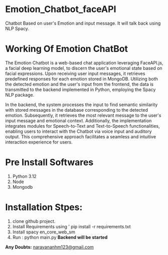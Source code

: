 # Emotion_Chatbot_faceAPI
Chatbot Based on user's Emotion and input message. It will talk back using NLP Spacy.

# Working Of Emotion ChatBot
The Emotion Chatbot is a web-based chat application leveraging FaceAPI.js, a facial deep learning model, to discern the user's emotional state based on facial expressions. Upon receiving user input messages, it retrieves predefined responses for each emotion stored in MongoDB. Utilizing both the detected emotion and the user's input from the frontend, the data is transmitted to the backend implemented in Python, employing the Spacy NLP package. 

In the backend, the system processes the input to find semantic similarity with stored messages in the database corresponding to the detected emotion. Subsequently, it retrieves the most relevant message to the user's input message and emotional context. Additionally, the implementation integrates modules for Speech-to-Text and Text-to-Speech functionalities, enabling users to interact with the Chatbot via voice input and auditory output. This comprehensive approach facilitates a seamless and intuitive interaction experience for users.

# Pre Install Softwares
1. Python 3.12
2. Node
3. Mongodb

# Installation Stpes:
1. clone github project.
2. Install Requirements using ' pip install -r requirements.txt
3. Install spacy en_core_web_sm 
4. Run : python main.py
**Backend will be started**

**Any Doubts:** narayananhm123@gmail.com


